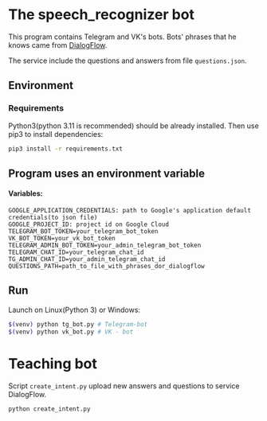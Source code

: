 # The speech_recognizer bot
  
This program contains Telegram and VK's bots. Bots' phrases that he knows came from [DialogFlow](https://cloud.google.com/dialogflow/docs/).  

The service include the questions and answers from file `questions.json`.  
  

## Environment

### Requirements

Python3(python 3.11 is recommended) should be already installed. Then use pip3 to install dependencies:

```bash
pip3 install -r requirements.txt
```

## Program uses an environment variable

#### Variables:

```  
GOOGLE_APPLICATION_CREDENTIALS: path to Google's application default credentials(to json file)
GOOGLE_PROJECT_ID: project id on Google Cloud 
TELEGRAM_BOT_TOKEN=your_telegram_bot_token
VK_BOT_TOKEN=your_vk_bot_token
TELEGRAM_ADMIN_BOT_TOKEN=your_admin_telegram_bot_token
TELEGRAM_CHAT_ID=your_telegram_chat_id
TG_ADMIN_CHAT_ID=your_admin_telegram_chat_id
QUESTIONS_PATH=path_to_file_with_phrases_dor_dialogflow
```  

## Run

Launch on Linux(Python 3) or Windows:

```bash
$(venv) python tg_bot.py # Telegram-bot
$(venv) python vk_bot.py # VK - bot
```

# Teaching bot 
Script `create_intent.py` upload new answers and questions to service DialogFlow.

```bash
python create_intent.py
```
